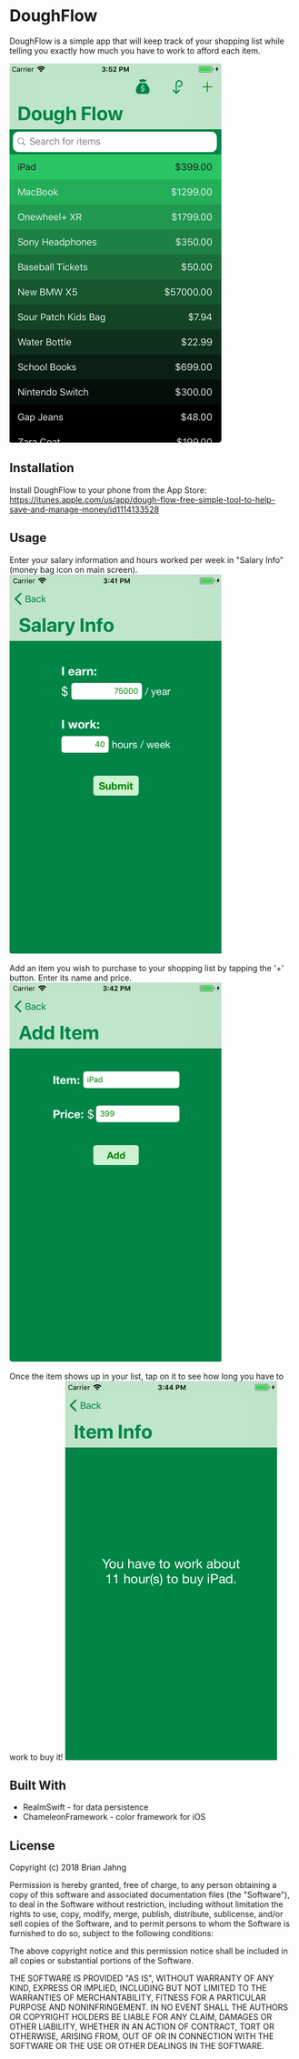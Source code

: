 # DoughFlow
DoughFlow is a simple app that will keep track of your shopping list while telling you exactly how much you have to work to afford each item.

![alt text](https://github.com/bjahng/DoughFlow/blob/master/Screenshots/Main.png)

## Installation
Install DoughFlow to your phone from the App Store: https://itunes.apple.com/us/app/dough-flow-free-simple-tool-to-help-save-and-manage-money/id1114133528

## Usage
Enter your salary information and hours worked per week in "Salary Info" (money bag icon on main screen).
![alt text](https://github.com/bjahng/DoughFlow/blob/master/Screenshots/Salary.png)

Add an item you wish to purchase to your shopping list by tapping the '+' button.  Enter its name and price.
![alt text](https://github.com/bjahng/DoughFlow/blob/master/Screenshots/AddItem.png)

Once the item shows up in your list, tap on it to see how long you have to work to buy it!
![alt text](https://github.com/bjahng/DoughFlow/blob/master/Screenshots/ItemInfo.png)

## Built With
 - RealmSwift - for data persistence
 - ChameleonFramework - color framework for iOS
 
 ## License
Copyright (c) 2018 Brian Jahng

Permission is hereby granted, free of charge, to any person obtaining a copy
of this software and associated documentation files (the "Software"), to deal
in the Software without restriction, including without limitation the rights
to use, copy, modify, merge, publish, distribute, sublicense, and/or sell
copies of the Software, and to permit persons to whom the Software is
furnished to do so, subject to the following conditions:

The above copyright notice and this permission notice shall be included in all
copies or substantial portions of the Software.

THE SOFTWARE IS PROVIDED "AS IS", WITHOUT WARRANTY OF ANY KIND, EXPRESS OR
IMPLIED, INCLUDING BUT NOT LIMITED TO THE WARRANTIES OF MERCHANTABILITY,
FITNESS FOR A PARTICULAR PURPOSE AND NONINFRINGEMENT. IN NO EVENT SHALL THE
AUTHORS OR COPYRIGHT HOLDERS BE LIABLE FOR ANY CLAIM, DAMAGES OR OTHER
LIABILITY, WHETHER IN AN ACTION OF CONTRACT, TORT OR OTHERWISE, ARISING FROM,
OUT OF OR IN CONNECTION WITH THE SOFTWARE OR THE USE OR OTHER DEALINGS IN THE
SOFTWARE.
